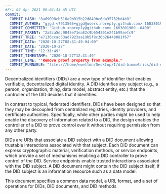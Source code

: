 ```yaml
---
#Fri 02 Apr 2021 06:03:43 AM UTC
commit:
  COMMIT_HASH: "8a69098cb516a9b915b22d849bc6da35732bd4b8"
  COMMIT_AUTHOR: "gjgd <7913565+gjgd@users.noreply.github.com> 1603801909 +0100"
  COMMIT_COMMITTER: "GitHub <noreply@github.com> 1603801909 -0400"
  COMMIT_PARENT: "2a3ca5dc9045e71ea82c9b654201e241b99aefc9"
  COMMIT_TREE: "e7136ccac53ad7923aa19b5f8c36b26448081f67"
  COMMIT_DATA: "2020-10-27T08:31:49-04:00"
  COMMIT_DATE: "2020-10-27"
  COMMIT_TIME: "12:31:49"
  COMMIT_TIMESTAMP: "2020-10-27T12:31:49"
  COMMIT_LINE: ""Remove proof property from example."
  COMMIT_RUNNABLE: "file:///home/ewelton/Desktop/I/did-biometrics/did-core-dataset/analysis/gitinfo/8a69098cb516a9b915b22d849bc6da35732bd4b8/snapshot/index.html"
---
```


<section id="abstract">
<p>
<a>Decentralized identifiers</a> (DIDs) are a new type of identifier that
enables verifiable, decentralized digital identity. A <a>DID</a> identifies any
subject (e.g., a person, organization, thing, data model, abstract entity, etc.)
that the controller of the <a>DID</a> decides that it identifies.

In contrast to typical, federated identifiers, DIDs have been designed
so that they may be decoupled from centralized registries, identity providers,
and certificate authorities. Specifically, while other parties might be used
to help enable the discovery of information related to a <a>DID</a>,
the design enables the controller of a <a>DID</a> to prove control over it
without requiring permission from any other party.

<a>DID</a>s are URIs that associate a <a>DID subject</a> with a <a>DID
document</a> allowing trustable interactions associated with that subject.
Each <a>DID document</a> can express cryptographic material, verification
methods, or <a>service endpoints</a>, which provide a set of mechanisms
enabling a <a>DID controller</a> to prove control of the <a>DID</a>.
<a>Service endpoints</a> enable trusted interactions associated with the
<a>DID subject</a>. A <a>DID document</a> might contain the <a>DID subject</a>
itself, if the <a>DID subject</a> is an information resource such as a data model.
    </p>
<p>
This document specifies a common data model, a URL format, and a set of
operations for <a>DIDs</a>, <a>DID documents</a>, and <a>DID methods</a>.
    </p>
</section>
